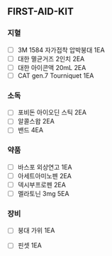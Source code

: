 ## FIRST-AID-KIT

### 지혈

 - [ ] 3M 1584 자가접착 압박붕대 1EA
 - [ ] 대한 멸균거즈 2인치 2EA
 - [ ] 대한 아이콘액 20mL 2EA
 - [ ] CAT gen.7 Tourniquet 1EA

### 소독

 - [ ] 포비돈 아이오딘 스틱 2EA
 - [ ] 알콜스왑 2EA
 - [ ] 밴드 4EA

### 약품

 - [ ] 바스포 외상연고 1EA
 - [ ] 아세트아미노펜 2EA
 - [ ] 덱시부프로펜 2EA
 - [ ] 멜라토닌 3mg 5EA

### 장비

 - [ ] 붕대 가위 1EA
 - [ ] 핀셋 1EA

